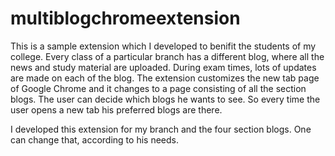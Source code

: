 # multiblogchromeextension

This is a sample extension which I developed to benifit the students of my college. 
Every class of a particular branch has a different blog, where all the news and study material are uploaded.
During exam times, lots of updates are made on each of the blog.
The extension customizes the new tab page of Google Chrome and it changes to a page consisting of all the section blogs.
The user can decide which blogs he wants to see.
So every time the user opens a new tab his preferred blogs are there.

I developed this extension for my branch and the four section blogs. One can change that, according to his needs. 
